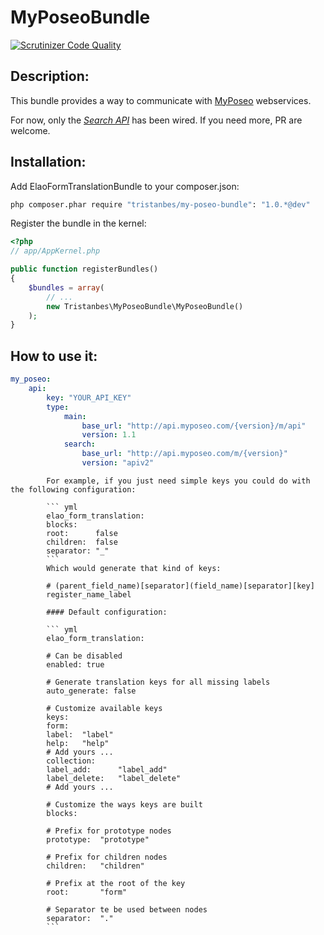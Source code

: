 MyPoseoBundle
=========================

[![Scrutinizer Code Quality](https://scrutinizer-ci.com/g/tristanbes/MyPoseoBundle/badges/quality-score.png?b=master)](https://scrutinizer-ci.com/g/tristanbes/MyPoseoBundle/?branch=master)

Description:
--------------

This bundle provides a way to communicate with [MyPoseo](http://fr.myposeo.com/) webservices.

For now, only the _[Search API](http://fr.myposeo.com/nos-api/api-search/)_  has been wired. If you need more, PR are welcome.

Installation:
--------------

Add ElaoFormTranslationBundle to your composer.json:
``` bash
php composer.phar require "tristanbes/my-poseo-bundle": "1.0.*@dev"
```

Register the bundle in the kernel:

``` php
<?php
// app/AppKernel.php

public function registerBundles()
{
    $bundles = array(
        // ...
        new Tristanbes\MyPoseoBundle\MyPoseoBundle()
    );
}
```

How to use it:
--------------




``` yml
my_poseo:
    api:
        key: "YOUR_API_KEY"
        type:
            main:
                base_url: "http://api.myposeo.com/{version}/m/api"
                version: 1.1
            search:
                base_url: "http://api.myposeo.com/m/{version}"
                version: "apiv2"
```

            For example, if you just need simple keys you could do with the following configuration:

            ``` yml
            elao_form_translation:
            blocks:
            root:      false
            children:  false
            separator: "_"
            ```
            Which would generate that kind of keys:

            # (parent_field_name)[separator](field_name)[separator][key]
            register_name_label

            #### Default configuration:

            ``` yml
            elao_form_translation:

            # Can be disabled
            enabled: true

            # Generate translation keys for all missing labels
            auto_generate: false

            # Customize available keys
            keys:
            form:
            label:  "label"
            help:   "help"
            # Add yours ...
            collection:
            label_add:      "label_add"
            label_delete:   "label_delete"
            # Add yours ...

            # Customize the ways keys are built
            blocks:

            # Prefix for prototype nodes
            prototype:  "prototype"

            # Prefix for children nodes
            children:   "children"

            # Prefix at the root of the key
            root:       "form"

            # Separator te be used between nodes
            separator:  "."
            ```
